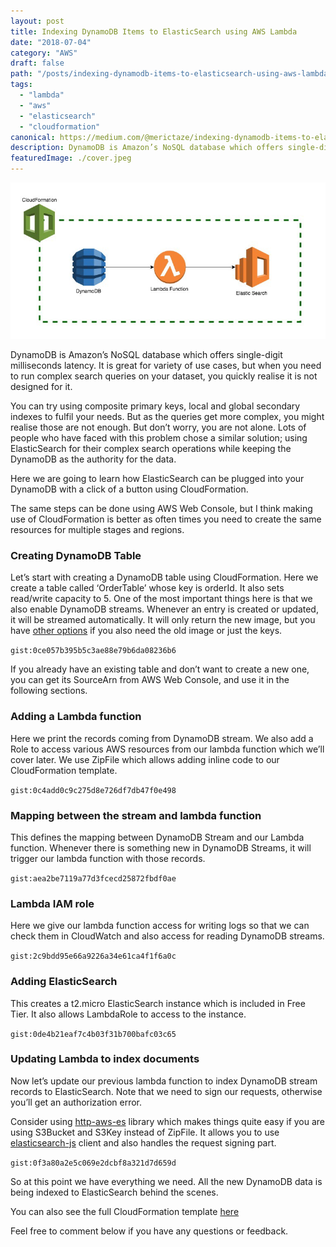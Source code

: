```yaml
---
layout: post
title: Indexing DynamoDB Items to ElasticSearch using AWS Lambda
date: "2018-07-04"
category: "AWS"
draft: false
path: "/posts/indexing-dynamodb-items-to-elasticsearch-using-aws-lambda/"
tags:
  - "lambda"
  - "aws"
  - "elasticsearch"
  - "cloudformation"
canonical: https://medium.com/@merictaze/indexing-dynamodb-items-to-elasticsearch-using-aws-lambda-7f93f5db6277
description: DynamoDB is Amazon’s NoSQL database which offers single-digit milliseconds latency. It is great for variety of use cases, but when you need to run complex search queries on your dataset, you quickly realise it is not designed for it.
featuredImage: ./cover.jpeg
---
```


![](./cover.jpeg)

DynamoDB is Amazon’s NoSQL database which offers single-digit milliseconds latency. It is great for variety of use cases, but when you need to run complex search queries on your dataset, you quickly realise it is not designed for it.  
   
You can try using composite primary keys, local and global secondary indexes to fulfil your needs. But as the queries get more complex, you might realise those are not enough. But don’t worry, you are not alone. Lots of people who have faced with this problem chose a similar solution; using ElasticSearch for their complex search operations while keeping the DynamoDB as the authority for the data.  
   
Here we are going to learn how ElasticSearch can be plugged into your DynamoDB with a click of a button using CloudFormation.

The same steps can be done using AWS Web Console, but I think making use of CloudFormation is better as often times you need to create the same resources for multiple stages and regions.

### Creating DynamoDB Table

Let’s start with creating a DynamoDB table using CloudFormation. Here we create a table called ‘OrderTable’ whose key is orderId. It also sets read/write capacity to 5. One of the most important things here is that we also enable DynamoDB streams. Whenever an entry is created or updated, it will be streamed automatically. It will only return the new image, but you have [other options](https://docs.aws.amazon.com/amazondynamodb/latest/APIReference/API_StreamSpecification.html) if you also need the old image or just the keys.


`gist:0ce057b395b5c3ae88e79b6da08236b6`


If you already have an existing table and don’t want to create a new one, you can get its SourceArn from AWS Web Console, and use it in the following sections.

### Adding a Lambda function

Here we print the records coming from DynamoDB stream. We also add a Role to access various AWS resources from our lambda function which we’ll cover later. We use ZipFile which allows adding inline code to our CloudFormation template.

`gist:0c4add0c9c275d8e726df7db47f0e498`

### Mapping between the stream and lambda function

This defines the mapping between DynamoDB Stream and our Lambda function. Whenever there is something new in DynamoDB Streams, it will trigger our lambda function with those records.

`gist:aea2be7119a77d3fcecd25872fbdf0ae`

### Lambda IAM role

Here we give our lambda function access for writing logs so that we can check them in CloudWatch and also access for reading DynamoDB streams.

`gist:2c9bdd95e66a9226a34e61ca4f1f6a0c`

### Adding ElasticSearch

This creates a t2.micro ElasticSearch instance which is included in Free Tier. It also allows LambdaRole to access to the instance.

`gist:0de4b21eaf7c4b03f31b700bafc03c65`

### Updating Lambda to index documents

Now let’s update our previous lambda function to index DynamoDB stream records to ElasticSearch. Note that we need to sign our requests, otherwise you’ll get an authorization error.  
  
Consider using [http-aws-es](https://github.com/TheDeveloper/http-aws-es) library which makes things quite easy if you are using S3Bucket and S3Key instead of ZipFile. It allows you to use [elasticsearch-js](https://github.com/elastic/elasticsearch-js) client and also handles the request signing part.

`gist:0f3a80a2e5c069e2dcbf8a321d7d659d`

So at this point we have everything we need. All the new DynamoDB data is being indexed to ElasticSearch behind the scenes.  
   
You can also see the full CloudFormation template [here](https://gist.github.com/merictaze/44cb99335300fb1121512eb9beea3ab3)

Feel free to comment below if you have any questions or feedback.